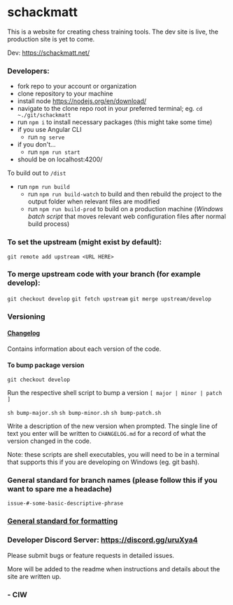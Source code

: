 # schackmatt

This is a website for creating chess training tools. The dev site is live, the production site is yet to come.

Dev: https://schackmatt.net/

### Developers:

-   fork repo to your account or organization
-   clone repository to your machine
-   install node https://nodejs.org/en/download/
-   navigate to the clone repo root in your preferred terminal; eg. `cd ~./git/schackmatt`
-   run `npm i` to install necessary packages (this might take some time)
-   if you use Angular CLI
    -   run `ng serve`
-   if you don't...
    -   run `npm run start`
-   should be on localhost:4200/

To build out to `/dist`

-   run `npm run build`
    -   run `npm run build-watch` to build and then rebuild the project to the output folder when relevant files are modified
    -   run `npm run build-prod` to build on a production machine (_Windows batch script_ that moves relevant web configuration files after normal build process)

### To set the upstream (might exist by default):

`git remote add upstream <URL HERE>`

### To merge upstream code with your branch (for example develop):

`git checkout develop`
`git fetch upstream`
`git merge upstream/develop`

### Versioning

#### [Changelog](https://github.com/ivarcode/schackmatt/blob/develop/CHANGELOG.md)

Contains information about each version of the code.

#### To bump package version

`git checkout develop`

Run the respective shell script to bump a version `[ major | minor | patch ]`

`sh bump-major.sh`
`sh bump-minor.sh`
`sh bump-patch.sh`

Write a description of the new version when prompted. The single line of text you enter will be written to `CHANGELOG.md` for a record of what the version changed in the code.

Note: these scripts are shell executables, you will need to be in a terminal that supports this if you are developing on Windows (eg. git bash).

### General standard for branch names (please follow this if you want to spare me a headache)

`issue-#-some-basic-descriptive-phrase`

### [General standard for formatting](https://github.com/ivarcode/schackmatt/blob/develop/JAVASCRIPT_GUIDELINES.md)

### Developer Discord Server: https://discord.gg/uruXya4

Please submit bugs or feature requests in detailed issues.

More will be added to the readme when instructions and details about the site are written up.

### - CIW
